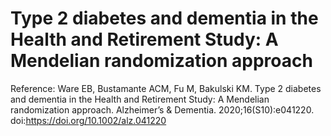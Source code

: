 # Type 2 diabetes and dementia in the Health and Retirement Study: A Mendelian randomization approach

Reference:
Ware EB, Bustamante ACM, Fu M, Bakulski KM. Type 2 diabetes and dementia in the Health and Retirement Study: A Mendelian randomization approach. Alzheimer’s & Dementia. 2020;16(S10):e041220. doi:https://doi.org/10.1002/alz.041220

